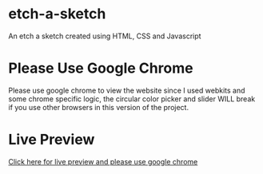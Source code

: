 # etch-a-sketch
An etch a sketch created using HTML, CSS and Javascript

# Please Use Google Chrome
Please use google chrome to view the website since I used webkits and some chrome specific logic, the circular color picker and slider WILL break if you use other browsers in this version of the project.

# Live Preview
[Click here for live preview and please use google chrome](https://omranalhasadi.github.io/etch-a-sketch/)
